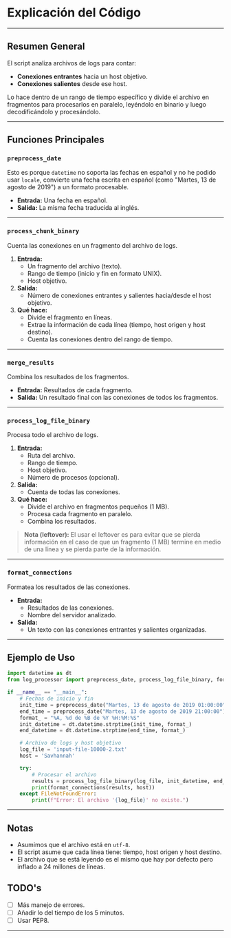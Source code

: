 # Explicación del Código

---

## Resumen General
El script analiza archivos de logs para contar:
- **Conexiones entrantes** hacia un host objetivo.
- **Conexiones salientes** desde ese host.

Lo hace dentro de un rango de tiempo específico y divide el archivo en fragmentos para procesarlos en paralelo, leyéndolo en binario y luego decodificándolo y procesándolo.

---

## Funciones Principales

### `preprocess_date`
 Esto es porque `datetime` no soporta las fechas en español y no he podido usar `locale`, convierte una fecha escrita en español (como "Martes, 13 de agosto de 2019") a un formato procesable. 

- **Entrada:** Una fecha en español.
- **Salida:** La misma fecha traducida al inglés.

---

### `process_chunk_binary`
Cuenta las conexiones en un fragmento del archivo de logs.

1. **Entrada:**
   - Un fragmento del archivo (texto).
   - Rango de tiempo (inicio y fin en formato UNIX).
   - Host objetivo.
2. **Salida:**
   - Número de conexiones entrantes y salientes hacia/desde el host objetivo.
3. **Qué hace:**
   - Divide el fragmento en líneas.
   - Extrae la información de cada línea (tiempo, host origen y host destino).
   - Cuenta las conexiones dentro del rango de tiempo.

---

### `merge_results`
Combina los resultados de los fragmentos.

- **Entrada:** Resultados de cada fragmento.
- **Salida:** Un resultado final con las conexiones de todos los fragmentos.

---

### `process_log_file_binary`
Procesa todo el archivo de logs.

1. **Entrada:**
   - Ruta del archivo.
   - Rango de tiempo.
   - Host objetivo.
   - Número de procesos (opcional).
2. **Salida:**
   - Cuenta de todas las conexiones.
3. **Qué hace:**
   - Divide el archivo en fragmentos pequeños (1 MB).
   - Procesa cada fragmento en paralelo.
   - Combina los resultados.
> **Nota (leftover):** El usar el leftover es para evitar que se pierda información en el caso de que un fragmento (1 MB) termine en medio de una línea y se pierda parte de la información.


---

### `format_connections`
Formatea los resultados de las conexiones.

- **Entrada:**
   - Resultados de las conexiones.
   - Nombre del servidor analizado.
- **Salida:**
   - Un texto con las conexiones entrantes y salientes organizadas.

---

## Ejemplo de Uso
```python
import datetime as dt
from log_processor import preprocess_date, process_log_file_binary, format_connections

if __name__ == "__main__":
    # Fechas de inicio y fin
    init_time = preprocess_date("Martes, 13 de agosto de 2019 01:00:00")
    end_time = preprocess_date("Martes, 13 de agosto de 2019 21:00:00")
    format_ = "%A, %d de %B de %Y %H:%M:%S"
    init_datetime = dt.datetime.strptime(init_time, format_)
    end_datetime = dt.datetime.strptime(end_time, format_)

    # Archivo de logs y host objetivo
    log_file = 'input-file-10000-2.txt'
    host = 'Savhannah'

    try:
        # Procesar el archivo
        results = process_log_file_binary(log_file, init_datetime, end_datetime, host)
        print(format_connections(results, host))
    except FileNotFoundError:
        print(f"Error: El archivo '{log_file}' no existe.")
```

---

## Notas
- Asumimos que el archivo está en `utf-8`.
- El script asume que cada línea tiene: tiempo, host origen y host destino.
- El archivo que se está leyendo es el mismo que hay por defecto pero inflado a 24 millones de líneas.

## TODO's
- [ ] Más manejo de errores.
- [ ] Añadir lo del tiempo de los 5 minutos.
- [ ] Usar PEP8.
---
